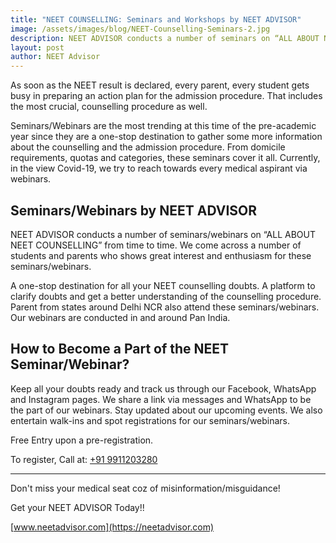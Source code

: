 ```yaml
---
title: "NEET COUNSELLING: Seminars and Workshops by NEET ADVISOR"
image: /assets/images/blog/NEET-Counselling-Seminars-2.jpg
description: NEET ADVISOR conducts a number of seminars on “ALL ABOUT NEET COUNSELLING” from time to time. We come across a number of students and parents who shows great interest and enthusiasm for these seminars.
layout: post
author: NEET Advisor
---
```


As soon as the NEET result is declared, every parent, every student gets busy in preparing an action plan for the admission procedure. That includes the most crucial, counselling procedure as well.

Seminars/Webinars are the most trending at this time of the pre-academic year since they are a one-stop destination to gather some more information about the counselling and the admission procedure. From domicile requirements, quotas and categories, these seminars cover it all. Currently, in the view Covid-19, we try to reach towards every medical aspirant via webinars.

## Seminars/Webinars by NEET ADVISOR

NEET ADVISOR conducts a number of seminars/webinars on “ALL ABOUT NEET COUNSELLING” from time to time. We come across a number of students and parents who shows great interest and enthusiasm for these seminars/webinars.

A one-stop destination for all your NEET counselling doubts. A platform to clarify doubts and get a better understanding of the counselling procedure. Parent from states around Delhi NCR also attend these seminars/webinars. Our webinars are conducted in and around Pan India.

## How to Become a Part of the NEET Seminar/Webinar?

Keep all your doubts ready and track us through our Facebook, WhatsApp and Instagram pages. We share a link via messages and WhatsApp to be the part of our webinars. Stay updated about our upcoming events. We also entertain walk-ins and spot registrations for our seminars/webinars.

Free Entry upon a pre-registration.

To register, Call at: [+91 9911203280](tel:09911203280)

<hr>

Don't miss your medical seat coz of misinformation/misguidance!

Get your NEET ADVISOR Today!!

[www.neetadvisor.com](https://neetadvisor.com)
